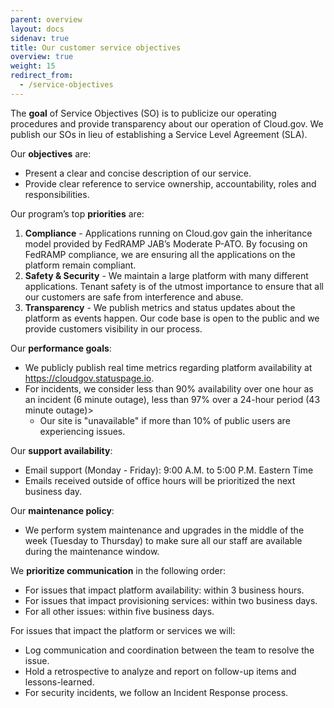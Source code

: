 ```yaml
---
parent: overview
layout: docs
sidenav: true
title: Our customer service objectives
overview: true
weight: 15
redirect_from:
  - /service-objectives
---
```



The **goal** of Service Objectives (SO) is to publicize our operating procedures and provide transparency about our operation of Cloud.gov. We publish our SOs in lieu of establishing a Service Level Agreement (SLA).

Our **objectives** are:

  - Present a clear and concise description of our service.
  - Provide clear reference to service ownership, accountability, roles and responsibilities.

Our program’s top **priorities** are:

  1. **Compliance** - Applications running on Cloud.gov gain the inheritance model provided by FedRAMP JAB’s Moderate P-ATO. By focusing on FedRAMP compliance, we are ensuring all the applications on the platform remain compliant.
  1. **Safety & Security** - We maintain a large platform with many different applications. Tenant safety is of the utmost importance to ensure that all our customers are safe from interference and abuse.
  1. **Transparency** - We publish metrics and status updates about the platform as events happen. Our code base is open to the public and we provide customers visibility in our process.

Our **performance goals**:

  - We publicly publish real time metrics regarding platform availability at https://cloudgov.statuspage.io.
  - For incidents, we consider less than 90% availability over one hour as an incident (6 minute outage), less than 97% over a 24-hour period (43 minute outage)>
    - Our site is "unavailable" if more than 10% of public users are experiencing issues.

Our **support availability**:

  - Email support (Monday - Friday): 9:00 A.M. to 5:00 P.M. Eastern Time
  - Emails received outside of office hours will be prioritized the next business day.

Our **maintenance policy**:

  - We perform system maintenance and upgrades in the middle of the week (Tuesday to Thursday) to make sure all our staff are available during the maintenance window.

We **prioritize communication** in the following order:

  - For issues that impact platform availability: within 3 business hours.
  - For issues that impact provisioning services: within two business days.
  - For all other issues: within five business days.

For issues that impact the platform or services we will:

  - Log communication and coordination between the team to resolve the issue.
  - Hold a retrospective to analyze and report on follow-up items and lessons-learned.
  - For security incidents, we follow an Incident Response process.
